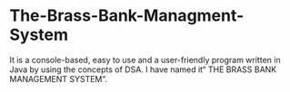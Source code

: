 # The-Brass-Bank-Managment-System
It is a console-based, easy to use and a user-friendly program written in Java by using the concepts of DSA. I have named it“ THE BRASS BANK MANAGEMENT SYSTEM”.
